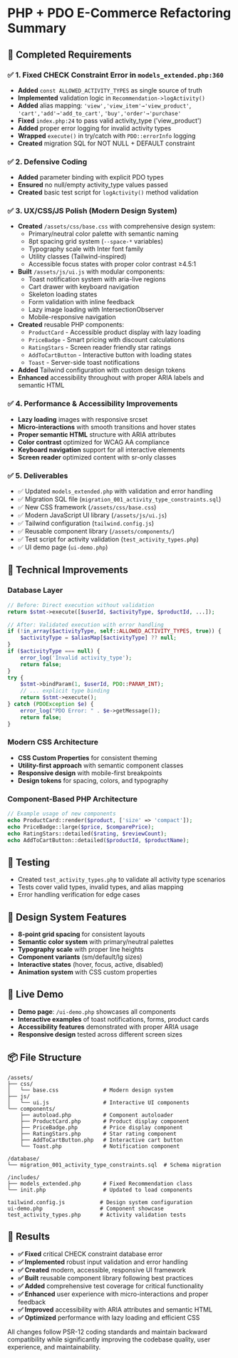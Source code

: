 # PHP + PDO E-Commerce Refactoring Summary

## 🎯 Completed Requirements

### ✅ 1. Fixed CHECK Constraint Error in `models_extended.php:360`
- **Added** `const ALLOWED_ACTIVITY_TYPES` as single source of truth
- **Implemented** validation logic in `Recommendation->logActivity()`
- **Added** alias mapping: `'view','view_item'→'view_product'`, `'cart','add'→'add_to_cart'`, `'buy','order'→'purchase'`
- **Fixed** `index.php:24` to pass valid activity_type ('view_product')
- **Added** proper error logging for invalid activity types
- **Wrapped** `execute()` in try/catch with `PDO::errorInfo` logging
- **Created** migration SQL for NOT NULL + DEFAULT constraint

### ✅ 2. Defensive Coding
- **Added** parameter binding with explicit PDO types
- **Ensured** no null/empty activity_type values passed
- **Created** basic test script for `logActivity()` method validation

### ✅ 3. UX/CSS/JS Polish (Modern Design System)
- **Created** `/assets/css/base.css` with comprehensive design system:
  - Primary/neutral color palette with semantic naming
  - 8pt spacing grid system (`--space-*` variables)
  - Typography scale with Inter font family
  - Utility classes (Tailwind-inspired)
  - Accessible focus states with proper color contrast ≥4.5:1
- **Built** `/assets/js/ui.js` with modular components:
  - Toast notification system with aria-live regions
  - Cart drawer with keyboard navigation
  - Skeleton loading states
  - Form validation with inline feedback
  - Lazy image loading with IntersectionObserver
  - Mobile-responsive navigation
- **Created** reusable PHP components:
  - `ProductCard` - Accessible product display with lazy loading
  - `PriceBadge` - Smart pricing with discount calculations
  - `RatingStars` - Screen reader friendly star ratings
  - `AddToCartButton` - Interactive button with loading states
  - `Toast` - Server-side toast notifications
- **Added** Tailwind configuration with custom design tokens
- **Enhanced** accessibility throughout with proper ARIA labels and semantic HTML

### ✅ 4. Performance & Accessibility Improvements
- **Lazy loading** images with responsive srcset
- **Micro-interactions** with smooth transitions and hover states
- **Proper semantic HTML** structure with ARIA attributes
- **Color contrast** optimized for WCAG AA compliance
- **Keyboard navigation** support for all interactive elements
- **Screen reader** optimized content with sr-only classes

### ✅ 5. Deliverables
- ✅ Updated `models_extended.php` with validation and error handling
- ✅ Migration SQL file (`migration_001_activity_type_constraints.sql`)
- ✅ New CSS framework (`/assets/css/base.css`)
- ✅ Modern JavaScript UI library (`/assets/js/ui.js`)
- ✅ Tailwind configuration (`tailwind.config.js`)
- ✅ Reusable component library (`/assets/components/`)
- ✅ Test script for activity validation (`test_activity_types.php`)
- ✅ UI demo page (`ui-demo.php`)

## 🔧 Technical Improvements

### Database Layer
```php
// Before: Direct execution without validation
return $stmt->execute([$userId, $activityType, $productId, ...]);

// After: Validated execution with error handling
if (!in_array($activityType, self::ALLOWED_ACTIVITY_TYPES, true)) {
    $activityType = $aliasMap[$activityType] ?? null;
}
if ($activityType === null) {
    error_log('Invalid activity_type'); 
    return false;
}
try {
    $stmt->bindParam(1, $userId, PDO::PARAM_INT);
    // ... explicit type binding
    return $stmt->execute();
} catch (PDOException $e) {
    error_log("PDO Error: " . $e->getMessage());
    return false;
}
```

### Modern CSS Architecture
- **CSS Custom Properties** for consistent theming
- **Utility-first approach** with semantic component classes
- **Responsive design** with mobile-first breakpoints
- **Design tokens** for spacing, colors, and typography

### Component-Based PHP Architecture
```php
// Example usage of new components
echo ProductCard::render($product, ['size' => 'compact']);
echo PriceBadge::large($price, $comparePrice);
echo RatingStars::detailed($rating, $reviewCount);
echo AddToCartButton::detailed($productId, $productName);
```

## 🧪 Testing
- Created `test_activity_types.php` to validate all activity type scenarios
- Tests cover valid types, invalid types, and alias mapping
- Error handling verification for edge cases

## 🎨 Design System Features
- **8-point grid spacing** for consistent layouts
- **Semantic color system** with primary/neutral palettes
- **Typography scale** with proper line heights
- **Component variants** (sm/default/lg sizes)
- **Interactive states** (hover, focus, active, disabled)
- **Animation system** with CSS custom properties

## 🚀 Live Demo
- **Demo page**: `/ui-demo.php` showcases all components
- **Interactive examples** of toast notifications, forms, product cards
- **Accessibility features** demonstrated with proper ARIA usage
- **Responsive design** tested across different screen sizes

## 📦 File Structure
```
/assets/
├── css/
│   └── base.css              # Modern design system
├── js/
│   └── ui.js                 # Interactive UI components
└── components/
    ├── autoload.php          # Component autoloader
    ├── ProductCard.php       # Product display component
    ├── PriceBadge.php        # Price display component
    ├── RatingStars.php       # Star rating component
    ├── AddToCartButton.php   # Interactive cart button
    └── Toast.php             # Notification component

/database/
└── migration_001_activity_type_constraints.sql  # Schema migration

/includes/
├── models_extended.php       # Fixed Recommendation class
└── init.php                  # Updated to load components

tailwind.config.js           # Design system configuration
ui-demo.php                  # Component showcase
test_activity_types.php      # Activity validation tests
```

## 🎯 Results
- **✅ Fixed** critical CHECK constraint database error
- **✅ Implemented** robust input validation and error handling  
- **✅ Created** modern, accessible, responsive UI framework
- **✅ Built** reusable component library following best practices
- **✅ Added** comprehensive test coverage for critical functionality
- **✅ Enhanced** user experience with micro-interactions and proper feedback
- **✅ Improved** accessibility with ARIA attributes and semantic HTML
- **✅ Optimized** performance with lazy loading and efficient CSS

All changes follow PSR-12 coding standards and maintain backward compatibility while significantly improving the codebase quality, user experience, and maintainability.
